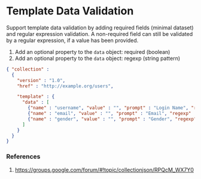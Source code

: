 # Template Data Validation

Support template data validation by adding required fields (minimal dataset) and regular expression validation. A non-required field can still be validated by a regular expression, if a value has been provided.

1. Add an optional property to the <code>data</code> object: required (boolean)
2. Add an optional property to the <code>data</code> object: regexp (string pattern)

```json
{ "collection" :
  {
    "version" : "1.0",
    "href" : "http://example.org/users",

    "template" : {
      "data" : [
        {"name" : "username", "value" : "", "prompt" : "Login Name", "regexp" : "^[a-zA-Z0-9]*$", "required" : "true"},
        {"name" : "email", "value" : "", "prompt" : "Email", "regexp" : "^[\w\d.@]*$", "required" : "true"},
        {"name" : "gender", "value" : "", "prompt" : "Gender", "regexp" : "^(m|f)$"}
      ]
    }
  }
}
```

### References
1. https://groups.google.com/forum/#!topic/collectionjson/RPQcM_WX7Y0
